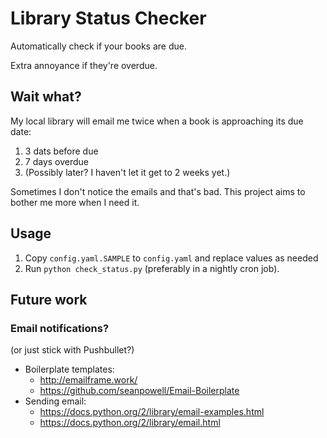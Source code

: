 # Library Status Checker

Automatically check if your books are due.

Extra annoyance if they're overdue.

## Wait what?

My local library will email me twice when a book is approaching its due date:

1. 3 dats before due
2. 7 days overdue
3. (Possibly later?  I haven't let it get to 2 weeks yet.)

Sometimes I don't notice the emails and that's bad.
This project aims to bother me more when I need it.

## Usage

1. Copy `config.yaml.SAMPLE` to `config.yaml` and replace values as needed
2. Run `python check_status.py` (preferably in a nightly cron job).

## Future work

### Email notifications?

(or just stick with Pushbullet?)

* Boilerplate templates:
    * http://emailframe.work/
    * https://github.com/seanpowell/Email-Boilerplate
* Sending email:
    * https://docs.python.org/2/library/email-examples.html
    * https://docs.python.org/2/library/email.html

